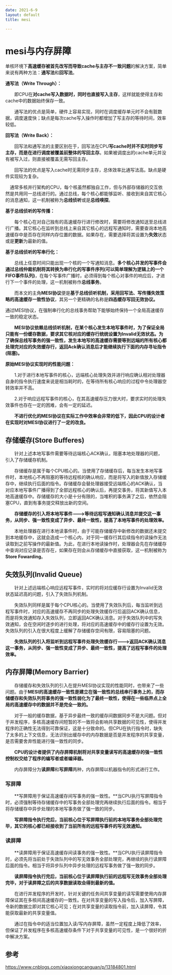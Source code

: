 ```yaml
---
date: 2021-6-9
layout: default
title: mesi

---
```


# mesi与内存屏障

单核环境下**高速缓存被首先改写而导致cache与主存不一致问题**的解决方案，简单来说有两种方法：**通写法**和**回写法**。

**通写法（Write Through）：**

　　即CPU在**对cache写入数据时，同时也直接写入主存**，这样就能使得主存和cache中的数据始终保存一致。

　　通写法的优点是简单，硬件上容易实现，同时在调度缓存单元时不会有脏数据，调度速度快；缺点是每次cache写入操作时都增加了写主存的等待时间，效率较低。

**回写法（Write Back）：**

　　回写法和通写法的主要区别在于，回写法在CPU**写cache时并不实时同步写主存，而是在进行调度被覆盖前整体的写回主存**。如果被调度出的cache单元并没有被写入过，则直接被覆盖无需写回主存。

　　回写法的优点是写入cache时无需同步主存，总体效率比通写法高。缺点是硬件实现较为复杂。



　通常多核并行架构的CPU，每个核虽然都独自工作，但与外部存储器的交互依然是共用同一总线进行的。通过总线，每个核心都能够监听、接收到来自其它核心的消息通知，这一机制被称为**总线侦听**或是**总线嗅探**。

**基于总线侦听的写传播：**

　　每个核心在对自己独有的高速缓存行进行修改时，需要将修改通知送至总线进行广播。其它核心在监听到总线上来自其它核心的远程写通知时，需要查询本地高速缓存中是否存在同样内存位置的数据。如果存在，需要选择将其设置为**失效**状态或是**更新**为最新的值。

**基于总线侦听的写串行化：**

　　总线上任意时间只能出现一个核的一个写通知消息。**多个核心并发的写事件会通过总线仲裁机制将其转换为串行化的写事件序列(可以简单理解为逻辑上的一个FIFO事件队列)**，在每个写事件广播时，必须得到每个核心对事件的响应后，才进行下一个事件的处理，这一机制被称作**总线事务**。

　　而本文的主角**MESI协议**便是**基于总线侦听机制，采用回写法、写传播失效策略的高速缓存一致性协议**，其另一个更精确的名称是**四态缓存写回无效协议。**



通过MESI协议，在强制串行化的总线事务帮助下能够始终保持一个全局高速缓存一致的稳定状态。

　　**MESI协议依赖总线侦听机制，在某个核心发生本地写事件时，为了保证全局只能有一份缓存数据，要求其它核对应的缓存行统统设置为Invalid无效状态。为了确保总线写事务的强一致性，发生本地写的高速缓存需要等到远端的所有核心都处理完对应的失效缓存行，返回Ack确认消息后才能继续执行下面的内存寻址指令(阻塞)。**

**原始MESI协议实现时的性能问题：**

　　1.对于进行本地写事件的核心，远端核心处理失效并进行响应确认相对处理器自身的指令执行速度来说是相当耗时的，在等待所有核心响应的过程中令处理器空转效率并不高。

　　2.对于响应远程写事件的核心，在其高速缓存压力很大时，要求实时的处理失效事件也存在一定的困难，会有一定的延迟。

　　**不进行优化的MESI协议在实际工作中效率会非常的低下，因此CPU的设计者在实现时对MESI协议进行了一定的改良。**

## 存储缓存(Store Bufferes)

　　针对上述本地写事件需要等待远端核心ACK确认，阻塞本地处理器的问题，引入了存储缓存机制。

　　存储缓存是属于每个CPU核心的。当使用了存储缓存后，每当发生本地写事件时，本地核心不再阻塞的等待远程核的确认响应，而是将写入的新值放入存储缓存中，继续执行后面的指令。存储缓存会替处理器接受远端核心的ACK确认，当对应本地写事件广播得到了全部远程核心的确认后，再提交事务，将其新值写入本地高速缓存中。存储缓存的大小是十分有限的，当堆积的事务满了之后，依然会阻塞CPU，直到有事务提交释放出新的空间。

　　**存储缓存的引入将本地写事件--->等待远程写通知确认消息并提交这一事务，从同步、强一致性变成了异步、最终一致性，提高了本地写事件的处理效率。**

　　本地处理器在进行本地读事件时，由于可能存储缓存中新修改的数据还未提交到本地缓存中，这就会造成一个核心内，对于同一缓存行其后续指令的读操作无法读取到之前写操作的最新值。为此，在进行本地读操作时，处理器会先在存储缓存中查询对应记录是否存在，如果存在则会从存储缓存中直接获取，这一机制被称为**Store Fowarding**。

## 失效队列(Invalid Queue)

　　针对上述远端核心响应远程写事件，实时的将对应缓存行设置为Invalid无效状态延迟高的问题，引入了失效队列机制。

　　失效队列同样是属于每个CPU核心的。当使用了失效队列后，每当监听到远程写事件时，对应的高速缓存不再同步的处理失效缓存行后返回ACK确认信息，而是将失效通知存入失效队列，立即返回ACK确认消息。对于失效队列中的写失效通知，会在空闲时逐步的进行处理，将对应的高速缓存中的缓存行设置为无效。失效队列的引入在很大程度上缓解了存储缓存空间有限，容易阻塞的问题。

　　**失效队列的引入将监听到远程写事件处理失效缓存行--->返回ACK确认消息这一事务，从同步、强一致性变成了异步、最终一致性，提高了远程写事件的处理效率。**

## 内存屏障(Memory B**arrier**)

　　存储缓存和失效队列的引入在提升MESI协议实现的性能同时，也带来了一些问题。由于**MESI的高速缓存一致性是建立在强一致性的总线串行事务上的，而存储缓存和失效队列将事务的强一致性弱化为了最终一致性，使得在一些临界点上全局的高速缓存中的数据并不是完全一致的。**

　　对于一般的缓存数据，基于异步最终一致的缓存间数据同步不是大问题。但对于并发程序，多核高速缓存间短暂的不一致将会影响共享数据的可见性，使得并发程序的正确性无法得到可靠保证，这是十分致命的。但CPU在执行指令时，缺失了太多的上下文信息，无法识别出缓存中的内存数据是否是并发程序的共享变量，是否需要舍弃性能进行强一致性的同步。

　　**CPU的设计者提供了内存屏障机制将对共享变量读写的高速缓存的强一致性控制权交给了程序的编写者或者编译器。**

　　内存屏障分为**读屏障**和**写屏障**两种，内存屏障以机器指令的形式进行工作。



### **写屏障**

　　**写屏障用于保证高速缓存间写事务的强一致性。**当CPU执行写屏障指令时，必须强制等待存储缓存中的写事务全部处理完再继续执行后面的指令。相当于将存储缓存中异步处理的本地写事务做了强一致的同步。

　　**写屏障指令执行完后，当前核心位于写屏障执行前的本地写事务全部处理完毕，其它的核心都已经接收到了当前所有的远程写事件的写无效通知。**

### 读屏障

　　**读屏障用于保证高速缓存间读事务的强一致性。**当CPU执行读屏障指令时，必须先将当前处于失效队列中的写无效事务全部处理完，再继续的执行读屏障后面的指令。相当于将异步队列中异步处理的远程写事务做了强一致的同步。　

　　**读屏障指令执行完后，当前核心位于读屏障执行前的远程写无效事务全部处理完毕，对于读屏障之后的共享数据读取会得到最新的值。**　

　　在进行并发程序的开发时，针对关键的任务间共享变量的读写需要使用内存屏障保证其在多核间高速缓存的一致性。在对共享变量的写入指令后，加入写屏障，令新的数据立即对其它核心可见；在对共享变量的读取指令前，加入读屏障，令其能获取最新的共享变量值。

　　通过在指令中的适当位置加入读/写内存屏障，虽然一定程度上降低了效率，但保证了并发程序在多核高速缓存条件下对于共享变量的可见性，是一个很好的折中解决方案。

## 参考

https://www.cnblogs.com/xiaoxiongcanguan/p/13184801.html